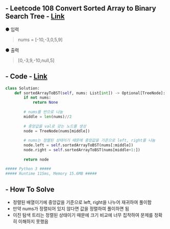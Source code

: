 ## - Leetcode 108 Convert Sorted Array to Binary Search Tree - [Link](https://leetcode.com/problems/convert-sorted-array-to-binary-search-tree/)
● 입력  
> nums = [-10,-3,0,5,9]

● 출력
> [0,-3,9,-10,null,5]

## - Code - [Link](https://github.com/imtaesuu/AlgorithmPractice_with_Python/blob/main/Tree/Leetcode_108/Leetcode_108.py)

```python
class Solution:
    def sortedArrayToBST(self, nums: List[int]) -> Optional[TreeNode]:
        if not nums:
            return None
        
        # nums를 반으로 나눔
        middle = len(nums)//2
        
        # 중앙값을 val로 갖는 노드를 생성
        node = TreeNode(nums[middle])
        
        # nums는 정렬된 상태이기 때문에 중앙값을 기준으로 left, right를 나눔
        node.left = self.sortedArrayToBST(nums[:middle])
        node.right = self.sortedArrayToBST(nums[middle+1:])
        
        return node

##### Python 3 #####
##### Runtime 115ms, Memory 15.6MB #####
```

## - **How To Solve**
- 정렬된 배열이기에 중앙값을 기준으로 left, right을 나누어 재귀하여 풀이함
- 만약 nums가 정렬되어 있지 않다면 값을 정렬하여 풀이하면 됨
- 이진 탐색 트리는 정렬된 상태이기 때문에 크기 비교에 너무 집착하여 문제를 정확히 이해하지 못했음